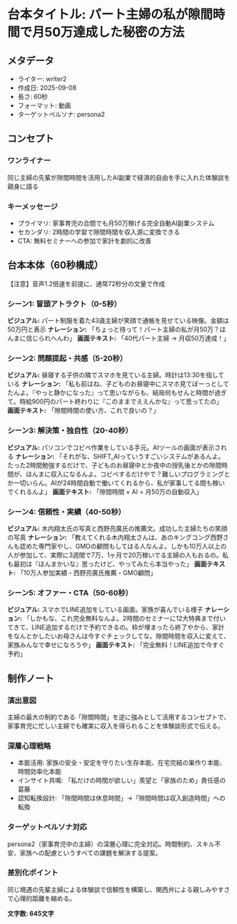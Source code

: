 # 台本タイトル: パート主婦の私が隙間時間で月50万達成した秘密の方法

## メタデータ
- ライター: writer2
- 作成日: 2025-09-08
- 長さ: 60秒
- フォーマット: 動画
- ターゲットペルソナ: persona2

## コンセプト
### ワンライナー
同じ主婦の先輩が隙間時間を活用したAI副業で経済的自由を手に入れた体験談を親身に語る

### キーメッセージ
- プライマリ: 家事育児の合間でも月50万稼げる完全自動AI副業システム
- セカンダリ: 2時間の学習で隙間時間を収入源に変換できる
- CTA: 無料セミナーへの参加で家計を劇的に改善

## 台本本体（60秒構成）
【注意】音声1.2倍速を前提に、通常72秒分の文量で作成

### シーン1: 冒頭アトラクト（0-5秒）
**ビジュアル:** パート制服を着た43歳主婦が笑顔で通帳を見せている映像。金額は50万円と表示
**ナレーション:** 「ちょっと待って！パート主婦の私が月50万？ほんまに信じられへんわ」
**画面テキスト:** 「40代パート主婦 → 月収50万達成！」

### シーン2: 問題提起・共感（5-20秒）  
**ビジュアル:** 昼寝する子供の隣でスマホを見ている主婦。時計は13:30を指している
**ナレーション:** 「私も前はね、子どものお昼寝中にスマホ見てぼーっとしてたんよ。『やっと静かになった』って思いながらも、結局何もせんと時間が過ぎて。時給900円のパート終わりに『このままでええんかな』って思ってたの」
**画面テキスト:** 「隙間時間の使い方、これで良いの？」

### シーン3: 解決策・独自性（20-40秒）
**ビジュアル:** パソコンでコピペ作業をしている手元。AIツールの画面が表示される
**ナレーション:** 「それがな、SHIFT_AIっていうすごいシステムがあるんよ。たった2時間勉強するだけで、子どものお昼寝中とか夜中の授乳後とかの隙間時間が、ほんまに収入になるんよ。コピペするだけやで？難しいプログラミングとか一切いらん。AIが24時間自動で働いてくれるから、私が家事してる間も稼いでくれるんよ」
**画面テキスト:** 「隙間時間 × AI = 月50万の自動収入」

### シーン4: 信頼性・実績（40-50秒）
**ビジュアル:** 木内翔太氏の写真と西野亮廣氏の推薦文。成功した主婦たちの笑顔の写真
**ナレーション:** 「教えてくれる木内翔太さんは、あのキングコング西野さんも認めた専門家やし、GMOの顧問もしてはる人なんよ。しかも10万人以上の人が参加して、実際に3週間で7万、1ヶ月で20万稼いでる主婦の人もおるの。私も最初は『ほんまかいな』思ったけど、やってみたら本当やった」
**画面テキスト:** 「10万人参加実績・西野亮廣氏推薦・GMO顧問」

### シーン5: オファー・CTA（50-60秒）
**ビジュアル:** スマホでLINE追加をしている画面。家族が喜んでいる様子
**ナレーション:** 「しかもな、これ完全無料なんよ。2時間のセミナーに12大特典まで付いてきて、LINE追加するだけで予約できるの。枠が埋まったら終了やから、家計をなんとかしたいお母さんは今すぐチェックしてな。隙間時間を収入に変えて、家族みんなで幸せになろうや」
**画面テキスト:** 「完全無料！LINE追加で今すぐ予約」

## 制作ノート

### 演出意図
主婦の最大の制約である「隙間時間」を逆に強みとして活用するコンセプトで、家事育児に忙しい主婦でも確実に収入を得られることを体験談形式で伝える。

### 深層心理戦略
- 本能活用: 家族の安全・安定を守りたい生存本能、在宅完結の巣作り本能、時間効率化本能
- インサイト共鳴: 「私だけの時間が欲しい」羨望と「家族のため」責任感の葛藤
- 認知転換設計: 「隙間時間は休息時間」→「隙間時間は収入創造時間」への転換

### ターゲットペルソナ対応
persona2（家事育児中の主婦）の深層心理に完全対応。時間制約、スキル不安、家族への配慮というすべての課題を解決する提案。

### 差別化ポイント
同じ境遇の先輩主婦による体験談で信頼性を構築し、関西弁による親しみやすさで心理的距離を縮める。

**文字数: 645文字**